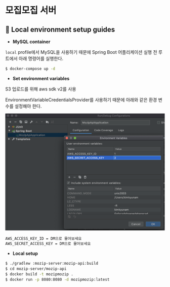 # 모집모집 서버

## :whale: Local environment setup guides

- **MySQL container**

`local` profile에서 MySQL을 사용하기 때문에 Spring Boot 어플리케이션 실행 전 루트에서 아래 명령어를 실행한다.

```bash
$ docker-compose up -d
```

- **Set environment variables**

S3 업로드를 위해 aws sdk v2를 사용
 
 EnvironmentVariableCredentialsProvider를 사용하기 때문에 아래와 같은 환경 변수를 설정해야 한다.

![IntelliJ environment variables 설정](../../images/env.png)

```bash
AWS_ACCESS_KEY_ID = DM으로 물어보세요
AWS_SECRET_ACCESS_KEY = DM으로 물어보세요
```

- **Local setup**

```bash
$ ./gradlew :mozip-server:mozip-api:build
$ cd mozip-server/mozip-api
$ docker build -t mozipmozip .
$ docker run -p 8080:8080 -d mozipmozip:latest
```
